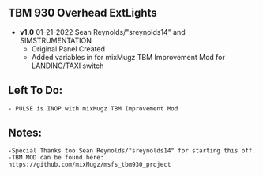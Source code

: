 ## TBM 930 Overhead ExtLights
- **v1.0**  01-21-2022 Sean Reynolds/"sreynolds14" and SIMSTRUMENTATION
    - Original Panel Created
    - Added variables in for mixMugz TBM Improvement Mod for LANDING/TAXI switch

## Left To Do:
    - PULSE is INOP with mixMugz TBM Improvement Mod
    	
## Notes:
    -Special Thanks too Sean Reynolds/"sreynolds14" for starting this off.
    -TBM MOD can be found here: https://github.com/mixMugz/msfs_tbm930_project
